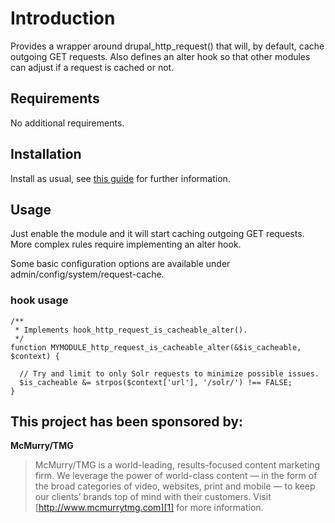 # Introduction

Provides a wrapper around drupal_http_request() that will, by default, cache outgoing GET requests. Also defines an alter hook so that other modules can adjust if a request is cached or not.

## Requirements

No additional requirements.

## Installation

Install as usual, see [this guide][2] for further information.

## Usage

Just enable the module and it will start caching outgoing GET requests. More complex rules require implementing an alter hook.

Some basic configuration options are available under admin/config/system/request-cache.

### hook usage

```
/**
 * Implements hook_http_request_is_cacheable_alter().
 */
function MYMODULE_http_request_is_cacheable_alter(&$is_cacheable, $context) {

  // Try and limit to only Solr requests to minimize possible issues.
  $is_cacheable &= strpos($context['url'], '/solr/') !== FALSE;
}
```

## This project has been sponsored by:

**McMurry/TMG**

> McMurry/TMG is a world-leading, results-focused content marketing
> firm. We leverage the power of world-class content — in the form of
> the broad categories of video, websites, print and mobile — to keep
> our clients’ brands top of mind with their customers.  Visit
> [http://www.mcmurrytmg.com][1] for more information.

[1]: http://www.mcmurrytmg.com
[2]: http://drupal.org/documentation/install/modules-themes/modules-7
